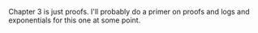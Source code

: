 Chapter 3 is just proofs.  I'll probably do a primer on proofs and logs and exponentials for this one at some point.